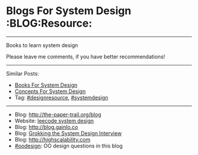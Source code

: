 # Blogs For System Design     :BLOG:Resource:


---

Books to learn system design  

Please leave me comments, if you have better recommendations!  

---

Similar Posts:  
-   [Books For System Design](https://code.dennyzhang.com/design-books)
-   [Concepts For System Design](https://code.dennyzhang.com/design-concept)
-   Tag: [#designresource](https://code.dennyzhang.com/tag/designresource), [#systemdesign](https://code.dennyzhang.com/tag/systemdesign)

---

-   Blog: [<http://the-paper-trail.org/blog>](http://the-paper-trail.org/blog/)
-   Website: [leecode system design](https://discuss.leetcode.com/tags/5/system%20design)
-   Blog: [<http://blog.gainlo.co>](http://blog.gainlo.co/index.php/category/system-design-interview-questions/)
-   Blog: [Grokking the System Design Interview](https://www.educative.io/collection/5668639101419520/5649050225344512)
-   Blog: [<http://highscalability.com>](http://highscalability.com)
-   [#oodesign](https://code.dennyzhang.com/tag/oodesign): OO design questions in this blog
